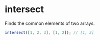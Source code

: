 # intersect

Finds the common elements of two arrays.

```typescript
intersect([1, 2, 3], [1, 2]); // [1, 2]
```
